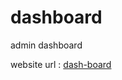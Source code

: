 # dashboard
admin dashboard 

website url : <a href = "https://anasmustafa123.github.io/dashboard/"> dash-board </a>